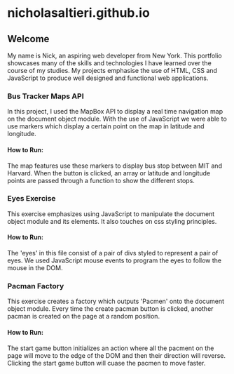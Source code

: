 # nicholasaltieri.github.io

## Welcome

My name is Nick, an aspiring web developer from New York. This portfolio showcases many of the skills and technologies I have learned over the course of my studies. My projects emphasise the use of HTML, CSS and JavaScript to produce well designed and functional web applications.

### Bus Tracker Maps API

In this project, I used the MapBox API to display a real time navigation map on the document object module. With the use of JavaScript we were able to use markers which display a certain point on the map in latitude and longitude.

#### How to Run:
The map features use these markers to display bus stop between MIT and Harvard. When the button is clicked, an array or latitude and longitude points are passed through a function to show the different stops.

### Eyes Exercise

This exercise emphasizes using JavaScript to manipulate the document object module and its elements. It also touches on css styling principles.

#### How to Run:
The 'eyes' in this file consist of a pair of divs styled to represent a pair of eyes. We used JavaScript mouse events to program the eyes to follow the mouse in the DOM.

### Pacman Factory

This exercise creates a factory which outputs 'Pacmen' onto the document object module. Every time the create pacman button is clicked, another pacman is created on the page at a random position.

#### How to Run:
The start game button initializes an action where all the pacment on the page will move to the edge of the DOM and then their direction will reverse. Clicking the start game button will cuase the pacmen to move faster.
